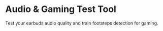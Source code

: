 # Audio & Gaming Test Tool

Test your earbuds audio quality and train footsteps detection for gaming.
